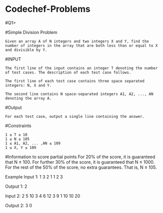 # Codechef-Problems
#Q1>

#Simple Division Problem

    Given an array A of N integers and two integers X and Y, find the number of integers in the array that are both less than or equal to X and divisible by Y.


#INPUT

    The first line of the input contains an integer T denoting the number of test cases. The description of each test case follows.

    The first line of each test case contains three space separated integers: N, X and Y.

    The second line contains N space-separated integers A1, A2, ..., AN denoting the array A.

#Output

    For each test case, output a single line containing the answer.

#Constraints

    1 ≤ T ≤ 10
    1 ≤ N ≤ 105
    1 ≤ A1, A2, ... ,AN ≤ 109
    1 ≤ X, Y ≤ 109

#Information to score partial points
For 20% of the score, it is guaranteed that N ≤ 100.
For further 30% of the score, it is guaranteed that N ≤ 1000.
For the rest of the 50% of the score, no extra guarantees. That is, N ≤ 105.

Example
Input 1:
1
3 2 1
1 2 3

Output 1:
2

Input 2:
2
5 10 3
4 6 12 3 9
1 10 10
20

Output 2:
3
0

